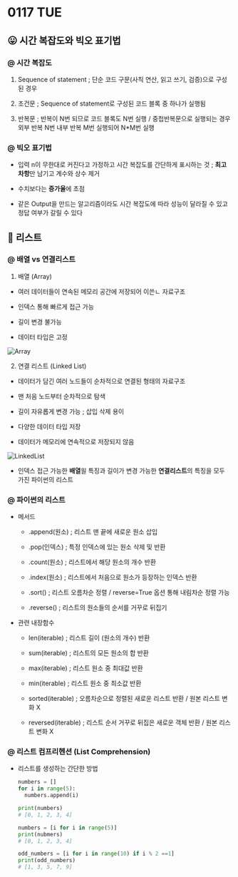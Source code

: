 # 0117 TUE

## 😛 시간 복잡도와 빅오 표기법

### @ 시간 복잡도

1. Sequence of statement ; 단순 코드 구문(사칙 연산, 읽고 쓰기, 검증)으로 구성된 경우

2. 조건문 ; Sequence of statement로 구성된 코드 블록 중 하나가 실행됨

3. 반복문 ; 반복이 N번 되므로 코드 블록도 N번 실행 / 중첩반복문으로 실행되는 경우 외부 반복 N번 내부 반복 M번 실행되어 N*M번 실행

### @ 빅오 표기법

- 입력 n이 무한대로 커진다고 가정하고 시간 복잡도를 간단하게 표시하는 것 ; **최고차항**만 남기고 계수와 상수 제거

- 수치보다는 **증가율**에 초점

- 같은 Output을 만드는 알고리즘이라도 시간 복잡도에 따라 성능이 달라질 수 있고 정답 여부가 갈릴 수 있다

## 🥰 리스트

### @ 배열 vs 연결리스트

1. 배열 (Array)

  - 여러 데이터들이 연속된 메모리 공간에 저장되어 이쓴ㄴ 자료구조

  - 인덱스 통해 빠르게 접근 가능

  - 길이 변경 불가능

  - 데이터 타입은 고정

  ![Array](https://user-images.githubusercontent.com/121418205/212815036-b8c7797d-9711-4f68-8631-492e9895e51f.jpg)

2. 연결 리스트 (Linked List)

  - 데이터가 담긴 여러 노드들이 순차적으로 연결된 형태의 자료구조

  - 맨 처음 노드부터 순차적으로 탐색

  - 길이 자유롭게 변경 가능 ; 삽입 삭제 용이

  - 다양한 데이터 타입 저장

  - 데이터가 메모리에 연속적으로 저장되지 않음

  ![LinkedList](https://user-images.githubusercontent.com/121418205/212815162-b645e4d9-ae96-4b36-a3ff-008f01137cf1.jpg)

- 인덱스 접근 가능한 **배열**읠 특징과 길이가 변경 가능한 **연결리스트**의 특징을 모두 가진 파이썬의 리스트

### @ 파이썬의 리스트

- 메서드

  - .append(원소) ; 리스트 맨 끝에 새로운 원소 삽입
  
  - .pop(인덱스) ; 특정 인덱스에 있는 원소 삭제 및 반환
  
  - .count(원소) ; 리스트에서 해당 원소의 개수 반환
  
  - .index(원소) ; 리스트에서 처음으로 원소가 등장하는 인덱스 반환
  
  - .sort() ; 리스트 오름차순 정렬 / reverse=True 옵션 통해 내림차순 정렬 가능
  
  - .reverse() ; 리스트의 원소들의 순서를 거꾸로 뒤집기

- 관련 내장함수

  - len(iterable) ; 리스트 길이 (원소의 개수) 반환

  - sum(iterable) ; 리스트의 모든 원소의 합 반환

  - max(iterable) ; 리스트 원소 중 최대값 반환

  - min(iterable) ; 리스트 원소 중 최소값 반환

  - sorted(iterable) ; 오름차순으로 정렬된 새로운 리스트 반환 / 원본 리스트 변화 X

  - reversed(iterable) ; 리스트 순서 거꾸로 뒤집은 새로운 객체 반환 / 원본 리스트 변화 X

### @ 리스트 컴프리헨션 (List Comprehension)

- 리스트를 생성하는 간단한 방법

  ```python
  numbers = []
  for i in range(5):
    numbers.append(i)

  print(numbers)
  # [0, 1, 2, 3, 4]

  numbers = [i for i in range(5)]
  print(nubmers)
  # [0, 1, 2, 3, 4]

  odd_numbers = [i for i in range(10) if i % 2 ==1]
  print(odd_numbers)
  # [1, 3, 5, 7, 9]
  ```